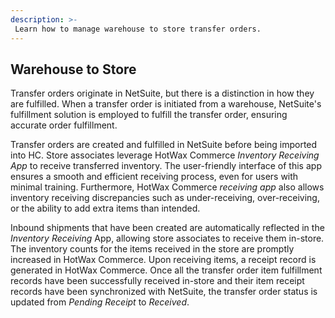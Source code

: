 ```yaml
---
description: >-
 Learn how to manage warehouse to store transfer orders.
---
```



## Warehouse to Store

Transfer orders originate in NetSuite, but there is a distinction in how they are fulfilled. When a transfer order is initiated from a warehouse, NetSuite's fulfillment solution is employed to fulfill the transfer order, ensuring accurate order fulfillment.

Transfer orders are created and fulfilled in NetSuite before being imported into HC. Store associates leverage HotWax Commerce *Inventory Receiving App* to receive transferred inventory. The user-friendly interface of this app ensures a smooth and efficient receiving process, even for users with minimal training. Furthermore, HotWax Commerce *receiving app* also allows inventory receiving discrepancies such as under-receiving, over-receiving, or the ability to add extra items than intended.

Inbound shipments that have been created are automatically reflected in the *Inventory Receiving* App, allowing store associates to receive them in-store. The inventory counts for the items received in the store are promptly increased in HotWax Commerce. Upon receiving items, a receipt record is generated in HotWax Commerce. Once all the transfer order item fulfillment records have been successfully received in-store and their item receipt records have been synchronized with NetSuite, the transfer order status is updated from *Pending Receipt* to *Received*.
